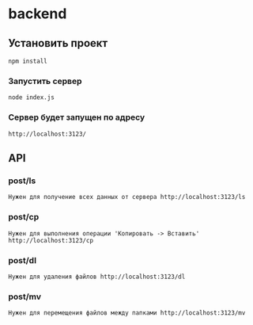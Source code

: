 # backend

## Установить проект
```
npm install
```

### Запустить сервер 
```
node index.js
```

### Cервер будет запущен по адресу
```
http://localhost:3123/
```

## API

### post/ls
```
Нужен для получение всех данных от сервера http://localhost:3123/ls
``` 
### post/cp
```
Нужен для выполнения операции 'Копировать -> Вставить' http://localhost:3123/cp
``` 
### post/dl
```
Нужен для удаления файлов http://localhost:3123/dl
``` 
### post/mv
```
Нужен для перемещения файлов между папками http://localhost:3123/mv
``` 


